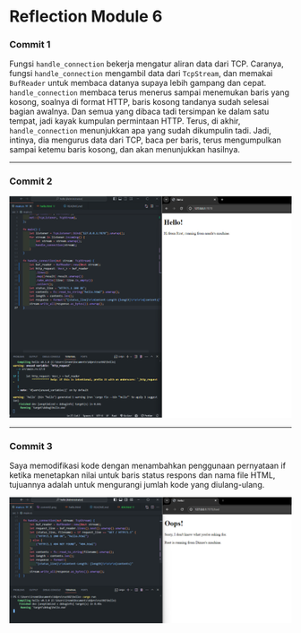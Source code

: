 # Reflection Module 6

### Commit 1

Fungsi `handle_connection` bekerja mengatur aliran data dari TCP. Caranya, fungsi `handle_connection` mengambil data dari `TcpStream`, dan memakai `BufReader` untuk membaca datanya supaya lebih gampang dan cepat. `handle_connection` membaca terus menerus sampai menemukan baris yang kosong, soalnya di format HTTP, baris kosong tandanya sudah selesai bagian awalnya. Dan semua yang dibaca tadi tersimpan ke dalam satu tempat, jadi kayak kumpulan permintaan HTTP. Terus, di akhir, `handle_connection` menunjukkan apa yang sudah dikumpulin tadi. Jadi, intinya, dia mengurus data dari TCP, baca per baris, terus mengumpulkan sampai ketemu baris kosong, dan akan menunjukkan hasilnya.

---

### Commit 2

![Commit 2 screen capture](assets/images/commit2.png)

---

### Commit 3

Saya memodifikasi kode dengan menambahkan penggunaan pernyataan if ketika menetapkan nilai untuk baris status respons dan nama file HTML, tujuannya adalah untuk mengurangi jumlah kode yang diulang-ulang.

![Commit 3 screen capture](assets/images/commit3.png)